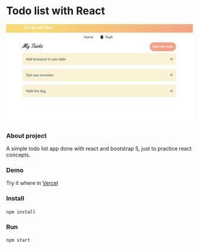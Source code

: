 # Todo list with React
![React Pomodoro Screenshot](/screenshot.png)

### About project
A simple todo list app done with react and bootstrap 5,
just to practice react concepts.

### Demo
Try it where in [Vercel](https://todo-list-react-assisfery.vercel.app/)

### Install
`npm install`

### Run
`npm start`

